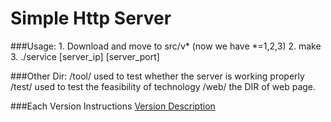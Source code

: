 Simple Http Server
=================

###Usage:
    1. Download and move to src/v* (now we have *=1,2,3)
    2. make
    3. ./service [server_ip] [server_port]





###Other Dir:
    /tool/   used to test whether the server is working properly
    /test/   used to test the feasibility of technology
    /web/    the DIR of web page.
    
###Each Version Instructions
[Version Description](https://github.com/yestab123/simple_http_server/blob/master/src/README.md) 
